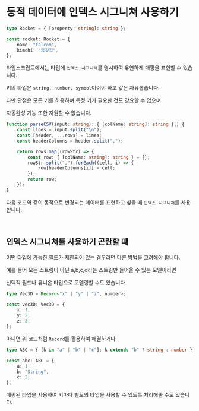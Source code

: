 # 동적 데이터에 인덱스 시그니쳐 사용하기

```ts
type Rocket = { [property: string]: string };

const rocket: Rocket = {
	name: "falcom",
	kimchi: "종갓집",
};
```

타입스크립트에서는 타입에 `인덱스 시그니쳐`를 명시하여 유연하게 매핑을 표현할 수 있습니다.

키의 타입은 `string, number, symbol`이어야 하고 값은 자유롭습니다.

다만 단점은 모든 키를 허용하며 특정 키가 필요한 것도 강요할 수 없으며

자동완성 기능 또한 지원할 수 없습니다.

```ts
function parseCSV(input: string): { [colName: string]: string }[] {
	const lines = input.split("\n");
	const [header, ...rows] = lines;
	const headerColumns = header.split(",");

	return rows.map((rowStr) => {
		const row: { [colName: string]: string } = {};
		rowStr.split(",").forEach((cell, i) => {
			row[headerColumns[i]] = cell;
		});
		return row;
	});
}
```

다음 코드와 같이 동적으로 변경되는 데이터를 표현하고 싶을 때 `인덱스 시그니쳐`를 사용합니다.

<br />

## 인덱스 시그니쳐를 사용하기 곤란할 떄

어떤 타입에 가능한 필드가 제한되어 있는 경우라면 다른 방법을 고려해야 합니다.

예를 들어 모든 스트링이 아닌 a,b,c,d라는 스트링만 들어올 수 있는 모델이라면

선택적 필드나 유니온 타입으로 모델링할 수도 있습니다.

```ts
type Vec3D = Record<"x" | "y" | "z", number>;

const vec3D: Vec3D = {
	x: 1,
	y: 2,
	z: 3,
};
```

아니면 위 코드처럼 `Record`를 활용하여 해결하거나

```ts
type ABC = { [k in "a" | "b" | "c"]: k extends "b" ? string : number };

const abc: ABC = {
	a: 1,
	b: "String",
	c: 2,
};
```

매핑된 타입을 사용하여 키마다 별도의 타입을 사용할 수 있도록 처리해줄 수도 있습니다.

